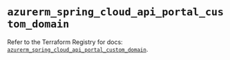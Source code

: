 # `azurerm_spring_cloud_api_portal_custom_domain`

Refer to the Terraform Registry for docs: [`azurerm_spring_cloud_api_portal_custom_domain`](https://registry.terraform.io/providers/hashicorp/azurerm/4.37.0/docs/resources/spring_cloud_api_portal_custom_domain).
